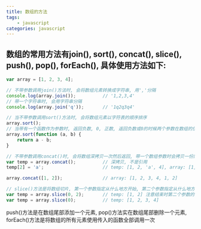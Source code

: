 ```yaml
---
title: 数组的方法
tags: 
    - javascript
categories: javascript
---
```


## 数组的常用方法有join(), sort(), concat(), slice(), push(), pop(), forEach(), 具体使用方法如下:
<!-- more -->

```javascript
var array = [1, 2, 3, 4];

// 不带参数调用join()方法时, 会将数组元素转换成字符串, 用','分隔
console.log(array.join());			// '1,2,3,4'
// 带一个字符串时, 会用字符串分隔
console.log(array.join('q'));		// '1q2q3q4'

// 当不带参数调用sort()方法时, 会将数组元素以字符表的顺序排序
array.sort();
// 当带有一个函数作为参数时, 返回负数, 0, 正数, 返回负数或0的时候两个参数在数组的位置不变, 返回正数则调换
array.sort(function (a, b) {
	return a - b;
}

// 不带参数调用concat()时, 会将数组深拷贝一次然后返回, 带一个数组参数时会拷贝一份原来的数组然后将参数连接, 返回新数组
var temp = array.concat();			// 深拷贝, 不是引用
temp[2] = 'a';						// temp: [1, 2, 'a', 4], array: [1, 2, 3, 4]

array.concat([1, 2]);				// array: [1, 2, 3, 4, 1, 2]

// slice()方法是将数组切片, 第一个参数指定从什么地方开始, 第二个参数指定从什么地方结束, 如果传入0, 则拷贝数组然后返回
var temp = array.slice(0, 2);		// temp: [1, 2] 注意结束时第二个参数的索引并不算在此列
var temp = array.slice(0);			// temp: [1, 2, 3, 4]
```

push()方法是在数组尾部添加一个元素, pop()方法实在数组尾部删除一个元素, forEach()方法是将数组的所有元素使用传入的函数全部调用一次
